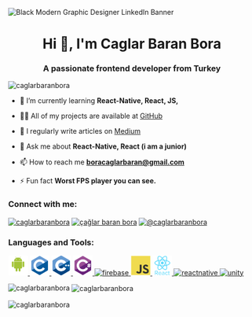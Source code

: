 ![Black Modern Graphic Designer LinkedIn Banner](https://github.com/caglarbaranbora/caglarbaranbora/assets/140960006/ccd7ceab-65bf-42ac-9967-0ef41bea78e5)

<h1 align="center">Hi 👋, I'm Caglar Baran Bora</h1>
<h3 align="center">A passionate frontend developer from Turkey</h3>

<p align="left"> <img src="https://komarev.com/ghpvc/?username=caglarbaranbora&label=Profile%20views&color=0e75b6&style=flat" alt="caglarbaranbora" /> </p>

- 🌱 I’m currently learning **React-Native, React, JS,**

- 👨‍💻 All of my projects are available at [GitHub](github.com/caglarbaranbora?tab=repositories)

- 📝 I regularly write articles on [Medium](https://medium.com/@caglarbaranbora)

- 💬 Ask me about **React-Native, React (i am a junior)**

- 📫 How to reach me **boracaglarbaran@gmail.com**

- ⚡ Fun fact **Worst FPS player you can see.**

<h3 align="left">Connect with me:</h3>
<p align="left">
<a href="https://linkedin.com/in/caglarbaranbora" target="blank"><img align="center" src="https://raw.githubusercontent.com/rahuldkjain/github-profile-readme-generator/master/src/images/icons/Social/linked-in-alt.svg" alt="caglarbaranbora" height="30" width="40" /></a>
<a href="https://fb.com/çağlar baran bora" target="blank"><img align="center" src="https://raw.githubusercontent.com/rahuldkjain/github-profile-readme-generator/master/src/images/icons/Social/facebook.svg" alt="çağlar baran bora" height="30" width="40" /></a>
<a href="https://medium.com/@caglarbaranbora" target="blank"><img align="center" src="https://raw.githubusercontent.com/rahuldkjain/github-profile-readme-generator/master/src/images/icons/Social/medium.svg" alt="@caglarbaranbora" height="30" width="40" /></a>
</p>

<h3 align="left">Languages and Tools:</h3>
<p align="left"> <a href="https://developer.android.com" target="_blank" rel="noreferrer"> <img src="https://raw.githubusercontent.com/devicons/devicon/master/icons/android/android-original-wordmark.svg" alt="android" width="40" height="40"/> </a> <a href="https://www.cprogramming.com/" target="_blank" rel="noreferrer"> <img src="https://raw.githubusercontent.com/devicons/devicon/master/icons/c/c-original.svg" alt="c" width="40" height="40"/> </a> <a href="https://www.w3schools.com/cpp/" target="_blank" rel="noreferrer"> <img src="https://raw.githubusercontent.com/devicons/devicon/master/icons/cplusplus/cplusplus-original.svg" alt="cplusplus" width="40" height="40"/> </a> <a href="https://www.w3schools.com/cs/" target="_blank" rel="noreferrer"> <img src="https://raw.githubusercontent.com/devicons/devicon/master/icons/csharp/csharp-original.svg" alt="csharp" width="40" height="40"/> </a> <a href="https://firebase.google.com/" target="_blank" rel="noreferrer"> <img src="https://www.vectorlogo.zone/logos/firebase/firebase-icon.svg" alt="firebase" width="40" height="40"/> </a> <a href="https://developer.mozilla.org/en-US/docs/Web/JavaScript" target="_blank" rel="noreferrer"> <img src="https://raw.githubusercontent.com/devicons/devicon/master/icons/javascript/javascript-original.svg" alt="javascript" width="40" height="40"/> </a> <a href="https://reactjs.org/" target="_blank" rel="noreferrer"> <img src="https://raw.githubusercontent.com/devicons/devicon/master/icons/react/react-original-wordmark.svg" alt="react" width="40" height="40"/> </a> <a href="https://reactnative.dev/" target="_blank" rel="noreferrer"> <img src="https://reactnative.dev/img/header_logo.svg" alt="reactnative" width="40" height="40"/> </a> <a href="https://unity.com/" target="_blank" rel="noreferrer"> <img src="https://www.vectorlogo.zone/logos/unity3d/unity3d-icon.svg" alt="unity" width="40" height="40"/> </a> </p>

<p><img align="left" src="https://github-readme-stats.vercel.app/api/top-langs?username=caglarbaranbora&show_icons=true&locale=en&layout=compact" alt="caglarbaranbora" /></p>

<p>&nbsp;<img align="center" src="https://github-readme-stats.vercel.app/api?username=caglarbaranbora&show_icons=true&locale=en" alt="caglarbaranbora" /></p>

<p><img align="center" src="https://github-readme-streak-stats.herokuapp.com/?user=caglarbaranbora&" alt="caglarbaranbora" /></p>
